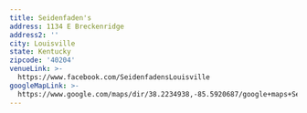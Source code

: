 ```yaml
---
title: Seidenfaden's
address: 1134 E Breckenridge
address2: ''
city: Louisville
state: Kentucky
zipcode: '40204'
venueLink: >-
  https://www.facebook.com/SeidenfadensLouisville
googleMapLink: >-
  https://www.google.com/maps/dir/38.2234938,-85.5920687/google+maps+Seidenfaden's/@38.2343377,-85.7261936,12z/data=!3m1!4b1!4m9!4m8!1m1!4e1!1m5!1m1!1s0x88690d2cd2ce2c09:0x7e3f0f81b6e9afaf!2m2!1d-85.7328326!2d38.2392147
---
```


